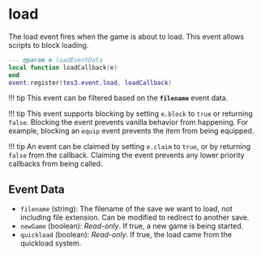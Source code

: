 <!---
	This file is autogenerated. Do not edit this file manually. Your changes will be ignored.
	More information: https://github.com/MWSE/MWSE/tree/master/docs
-->

# load

The load event fires when the game is about to load. This event allows scripts to block loading.

```lua
--- @param e loadEventData
local function loadCallback(e)
end
event.register(tes3.event.load, loadCallback)
```

!!! tip
	This event can be filtered based on the **`filename`** event data.

!!! tip
	This event supports blocking by setting `e.block` to `true` or returning `false`. Blocking the event prevents vanilla behavior from happening. For example, blocking an `equip` event prevents the item from being equipped.

!!! tip
	An event can be claimed by setting `e.claim` to `true`, or by returning `false` from the callback. Claiming the event prevents any lower priority callbacks from being called.

## Event Data

* `filename` (string): The filename of the save we want to load, not including file extension. Can be modified to redirect to another save.
* `newGame` (boolean): *Read-only*. If true, a new game is being started.
* `quickload` (boolean): *Read-only*. If true, the load came from the quickload system.

